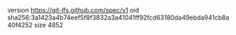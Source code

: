 version https://git-lfs.github.com/spec/v1
oid sha256:3a1423a4b74eef5f8f3832a3a41041ff92fcd63180da49ebda941cb8a40f4252
size 4852
